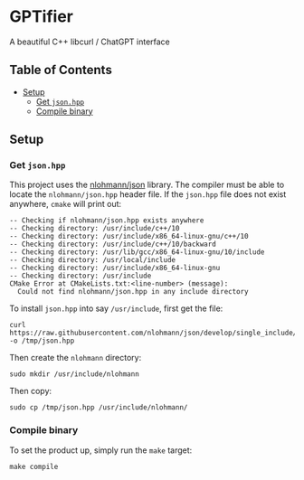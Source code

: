 # GPTifier
A beautiful C++ libcurl / ChatGPT interface
## Table of Contents
- [Setup](#setup)
  - [Get `json.hpp`](#get-json-hpp)
  - [Compile binary](#compile-binary)

## Setup
### Get `json.hpp`
This project uses the [nlohmann/json](https://github.com/nlohmann/json) library. The compiler must be able to
locate the `nlohmann/json.hpp` header file. If the `json.hpp` file does not exist anywhere, `cmake` will print out:
```
-- Checking if nlohmann/json.hpp exists anywhere
-- Checking directory: /usr/include/c++/10
-- Checking directory: /usr/include/x86_64-linux-gnu/c++/10
-- Checking directory: /usr/include/c++/10/backward
-- Checking directory: /usr/lib/gcc/x86_64-linux-gnu/10/include
-- Checking directory: /usr/local/include
-- Checking directory: /usr/include/x86_64-linux-gnu
-- Checking directory: /usr/include
CMake Error at CMakeLists.txt:<line-number> (message):
  Could not find nlohmann/json.hpp in any include directory
```
To install `json.hpp` into say `/usr/include`, first get the file:
```
curl https://raw.githubusercontent.com/nlohmann/json/develop/single_include/nlohmann/json.hpp -o /tmp/json.hpp
```
Then create the `nlohmann` directory:
```
sudo mkdir /usr/include/nlohmann
```
Then copy:
```
sudo cp /tmp/json.hpp /usr/include/nlohmann/
```
### Compile binary
To set the product up, simply run the `make` target:
```
make compile
```
